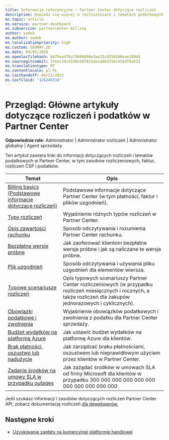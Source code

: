 ```yaml
---
title: Informacje referencyjne — Partner Center dotyczące rozliczeń
description: Dowiedz się więcej o rozliczeniach i tematach podatkowych w Partner Center. Informacje obejmują zasoby rozliczeniowe, faktury, rozliczenia CSP i podatki.
ms.topic: article
ms.service: partner-dashboard
ms.subservice: partnercenter-billing
author: sodeb
ms.author: sodeb
ms.localizationpriority: high
ms.custom: SEOMAY.20
ms.date: 04/05/2020
ms.openlocfilehash: bb7bea476a79096890e3ae33c0256200eae18968
ms.sourcegitcommit: 37eac16c4339cb97831eb2a86d156c45bdf6a531
ms.translationtype: MT
ms.contentlocale: pl-PL
ms.lasthandoff: 09/13/2021
ms.locfileid: "126246316"
---
```

# <a name="overview-main-billing-and-tax-articles-in-partner-center"></a>Przegląd: Główne artykuły dotyczące rozliczeń i podatków w Partner Center

**Odpowiednie role:** Administrator | Administrator rozliczeń | Administrator globalny | Agent sprzedaży

Ten artykuł zawiera linki do informacji dotyczących rozliczeń i tematów podatkowych w Partner Center, w tym zasobów rozliczeniowych, faktur, rozliczeń CSP i podatków.


| Temat | Opis |
| ----- | ----------- |
| [Billing basics (Podstawowe informacje dotyczące rozliczeń)](billing-basics.md) | Podstawowe informacje dotyczące Partner Center (w tym płatności, faktur i plików uzgodnień). |
| [Typy rozliczeń](./billing-basics.md) | Wyjaśnienie różnych typów rozliczeń w Partner Center. |
| [Opis zawartości rachunku](read-your-bill.md) | Sposób odczytywania i rozumienia Partner Center rachunku. |
| [Bezpłatne wersje próbne](offer-your-customers-trials-of-microsoft-products.md) | Jak zaoferować klientom bezpłatne wersje próbne i jak są naliczane te wersje próbne. |
| [Plik uzgodnień](use-the-reconciliation-files.md) | Sposób odczytywania i używania pliku uzgodnień dla elementów wiersza. |
| [Typowe scenariusze rozliczeń](common-billing-scenarios.md) | Opis typowych scenariuszy Partner Center rozliczeniowych (w przypadku rozliczeń miesięcznych i rocznych, a także rozliczeń dla zakupów jednorazowych i cyklicznych). |
| [Obowiązki podatkowe i zwolnienia](tax-and-tax-exemptions.md) | Wyjaśnienie obowiązków podatkowych i zwolnienia z podatku dla Partner Center sprzedaży. |
| [Budżet wydatków na platformę Azure](set-an-azure-spending-budget-for-your-customers.md) | Jak ustawić budżet wydatków na platformę Azure dla klientów. |
| [Brak płatności, oszustwo lub nadużycie](non-payment-fraud-misuse.md) | Jak zarządzać braku płatnościami, oszustwem lub nieprawidłowym użyciem przez klientów w Partner Center. |
| [Żądanie środków na umowy SLA w przypadku outages](request-credit.md) | Jak zażądać środków w umowach SLA od firmy Microsoft dla klientów w przypadku 300 000 000 000 000 000 000 000 000 000 000 |

Jeśli szukasz informacji i zasobów dotyczących rozliczeń Partner Center API, zobacz dokumentację rozliczeń [dla deweloperów.](/partner-center/develop/manage-billing)

## <a name="next-steps"></a>Następne kroki

- [Uzyskiwanie zapłaty na komercyjnej platformie handlowej](marketplace-get-paid.md)